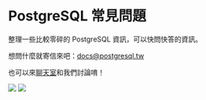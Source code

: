# PostgreSQL 常見問題

整理一些比較零碎的 PostgreSQL 資訊，可以快問快答的資訊。

想問什麼就寄信來吧：[docs@postgresql.tw](mailto:docs@postgresql.tw)

也可以來[聊天室](https://gitter.im/pgsql-tw/Lobby)和我們討論唷！

[![](https://img.shields.io/badge/正體中文使用手冊-PostgreSQL.TW-blue.svg)](https://docs.postgresql.tw) [![](https://img.shields.io/badge/台灣使用者社群-PostgreSQL-blue.svg)](https://docs.postgresql.tw/)

